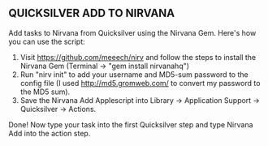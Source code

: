 QUICKSILVER ADD TO NIRVANA
---------------------------

Add tasks to Nirvana from Quicksilver using the Nirvana Gem.  Here's how you can use the script: 

1) Visit https://github.com/meeech/nirv and follow the steps to install the Nirvana Gem (Terminal -> "gem install nirvanahq")
2) Run "nirv init" to add your username and MD5-sum password to the config file (I used http://md5.gromweb.com/ to convert my password to the MD5 sum).
3) Save the Nirvana Add Applescript into Library -> Application Support -> Quicksilver -> Actions.

Done!  Now type your task into the first Quicksilver step and type Nirvana Add into the action step.
